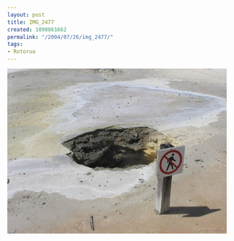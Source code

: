 ```yaml
---
layout: post
title: IMG_2477
created: 1090861662
permalink: "/2004/07/26/img_2477/"
tags:
- Rotorua
---
```


<img src="/image/images/img_2477-830.jpg"/>

